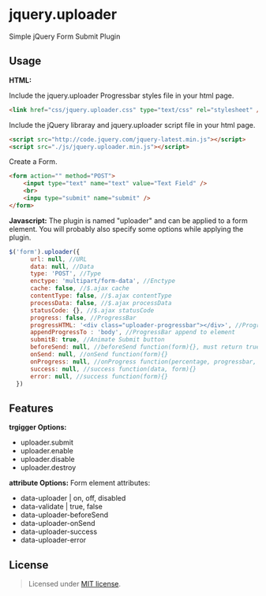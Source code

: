 jquery.uploader
===============

Simple jQuery Form Submit Plugin

Usage
-------
__HTML:__

Include the jquery.uploader Progressbar styles file in your html page.
~~~~ html
<link href="css/jquery.uploader.css" type="text/css" rel="stylesheet" />
~~~~
Include the jQuery libraray and jquery.uploader script file in your html page.
~~~~ html
<script src="http://code.jquery.com/jquery-latest.min.js"></script>
<script src="./js/jquery.uploader.min.js"></script>
~~~~
Create a Form.
~~~~ html
<form action="" method="POST">
    <input type="text" name="text" value="Text Field" />
    <br>
    <inpu type="submit" name="submit" />
</form>
~~~~
__Javascript:__
The plugin is named "uploader" and can be applied to a form element. You will probably also specify some options while applying the plugin.
~~~ javascript
$('form').uploader({
      url: null, //URL
      data: null, //Data
      type: 'POST', //Type
      enctype: 'multipart/form-data', //Enctype
      cache: false, //$.ajax cache
      contentType: false, //$.ajax contentType
      processData: false, //$.ajax processData
      statusCode: {}, //$.ajax statusCode
      progress: false, //ProgressBar
      progressHTML: '<div class="uploader-progressbar"></div>', //ProgressBar HTML
      appendProgressTo : 'body', //ProgressBar append to element
      submitB: true, //Animate Submit button
      beforeSend: null, //beforeSend function(form){}, must return true to continue
      onSend: null, //onSend function(form){}
      onProgress: null, //onProgress function(percentage, progressbar, form){}
      success: null, //success function(data, form){}
      error: null, //success function(form){}
  })
  ~~~~
Features
-------
__trgigger Options:__
* uploader.submit
* uploader.enable
* uploader.disable
* uploader.destroy

__attribute Options:__
Form element attributes:
* data-uploader | on, off, disabled
* data-validate | true, false
* data-uploader-beforeSend
* data-uploader-onSend
* data-uploader-success
* data-uploader-error

License
-------
> Licensed under <a href="http://opensource.org/licenses/MIT">MIT license</a>.
